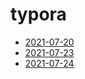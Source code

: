 # typora

- [2021-07-20](https://typora.io/linux/Typora-linux-x64-0.11.0.tar.gz)
- [2021-07-23](https://typora.io/linux/Typora-linux-x64-0.11.1.tar.gz)
- [2021-07-24](https://typora.io/linux/Typora-linux-x64-0.11.2.tar.gz)
